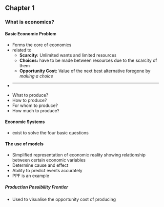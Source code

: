 ## Chapter 1
### What is economics?
#### Basic Economic Problem
- Forms the core of economics
- related to
	- **Scarcity:** Unlimited wants and limited resources
	- **Choices:** have to be made between resources due to the scarcity of them
	- **Opportunity Cost:** Value of the next best alternative foregone by *making a choice*
- ****
- What to produce?
- How to produce?
- For whom to produce?
- How much to produce?
 
#### Economic Systems
- exist to solve the four basic questions

#### The use of models
- Simplified representation of economic reality showing relationship between certain economic variables
- Determine cause and effect
- Ability to predict events accurately
- PPF is an example

##### Production Possibility Frontier
- Used to visualise the opportunity cost of producing 